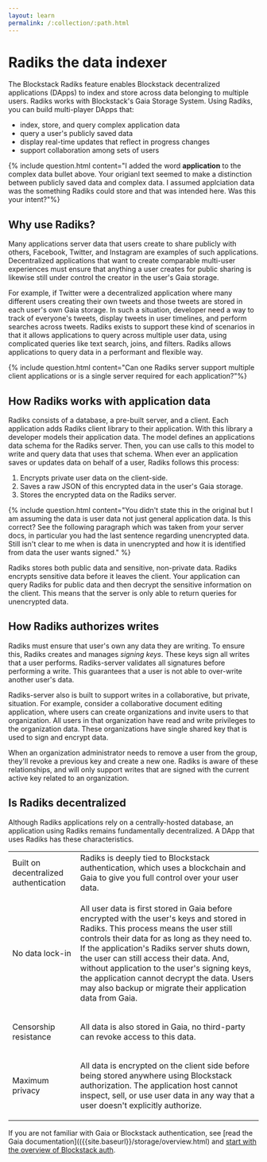 ```yaml
---
layout: learn
permalink: /:collection/:path.html
---
```

# Radiks the data indexer

The Blockstack Radiks feature enables Blockstack decentralized applications (DApps) to index and store across data belonging to multiple users. Radiks works with Blockstack's Gaia Storage System.  Using Radiks, you can build multi-player DApps that:

- index, store, and query complex application data
- query a user's publicly saved data
- display real-time updates that reflect in progress changes
- support collaboration among sets of users

{% include question.html content="I added the word <strong>application</strong> to the complex data bullet above.  Your origianl text seemed to make a distinction between publicly saved data and complex data. I assumed applciation data was the something Radiks could store and that was intended here. Was this your intent?"%}

  

## Why use Radiks?

Many applications server data that users create to share publicly with others, Facebook, Twitter, and Instagram are examples of such applications. Decentralized applications that want to create comparable multi-user experiences must ensure that anything a user creates for public sharing is likewise still under control the creator in the user's Gaia storage.  

For example, if Twitter were a decentralized application where many different users creating their own tweets and those tweets are stored in each user's own Gaia storage. In such a situation, developer need a way to track of everyone's tweets, display tweets in user timelines, and perform searches across tweets. Radiks exists to support these kind of scenarios in that it allows applications to query across multiple user data, using complicated queries like text search, joins, and filters. Radiks allows applications to query data in a performant and flexible way.

{% include question.html content="Can one Radiks server support multiple client applications or is a single server required for each application?"%}

## How Radiks works with application data

Radiks consists of a database, a pre-built server, and a client. Each application adds Radiks client library  to their application. With this library a developer models their application data. The model defines an applications data schema for the Radiks server. Then, you can use calls to this model to write and query data that uses that schema. When ever an application saves or updates data on behalf of a user, Radiks follows this process:

1. Encrypts private user data on the client-side.
2. Saves a raw JSON of this encrypted data in the user's Gaia storage.
3. Stores the encrypted data on the Radiks server.

{% include question.html content="You didn't state this in the original but I am assuming the data is user data not just general application data. Is this correct? See the following paragraph which was taken from your server docs, in particular you had the last sentence regarding unencrypted data. Still isn't clear to me when is data in unencrypted and how it is identified from data the user wants signed." %}

Radiks stores both public data and sensitive, non-private data. Radiks encrypts sensitive data before it leaves the client. Your application can query Radiks for public data and then decrypt the sensitive information on the client.  This means that the server is only able to return queries for unencrypted data.


## How Radiks authorizes writes

Radiks must ensure that user's own any data they are writing. To ensure this, Radiks creates and manages *signing keys*. These keys sign all writes that a user performs. Radiks-server validates all signatures before performing a write. This guarantees that a user is not able to over-write another user's data.

Radiks-server also is built to support writes in a collaborative, but private, situation. For example, consider a collaborative document editing application, where users can create organizations and invite users to that organization. All users in that organization have read and write privileges to the organization data. These organizations have single shared key that is used to sign and encrypt data. 

When an organization administrator needs to remove a user from the group, they'll revoke a previous key and create a new one. Radiks is aware of these relationships, and will only support writes that are signed with the current active key related to an organization.

## Is Radiks decentralized

Although Radiks applications rely on a centrally-hosted database, an application using Radiks remains fundamentally decentralized. A DApp that uses Radiks has these characteristics.

<table class="uk-table">
  <tr>
    <td>Built on decentralized authentication</td>
    <td> Radiks is deeply tied to Blockstack authentication, which uses a blockchain and Gaia to give you full control over your user data. 
  </tr>
  <tr>
    <td>No data lock-in</td>
    <td><p>All user data is first stored in Gaia before encrypted with the user's keys and stored in Radiks. This process means the user still controls their data for as long as they need to. If the application's Radiks server shuts down, the user can still access their data. And, without application to the user's signing keys, the application cannot decrypt the data. Users may also backup or migrate their application data from Gaia. 
</p></td>
  </tr>
  <tr>
    <td>Censorship resistance</td>
    <td><p>All data is also stored in Gaia, no third-party can revoke access to this data.
</p></td>
  </tr>
  <tr>
    <td>Maximum privacy</td>
    <td><p>All data is encrypted on the client side before being stored anywhere using Blockstack authorization. The application host cannot inspect, sell, or use user data in any way that a user doesn't explicitly authorize.
</p></td>
  </tr>
</table>

If you are not familiar with Gaia or Blockstack authentication, see 
[read the Gaia documentation](({{site.baseurl}}/storage/overview.html) and [start with the overview of Blockstack auth](overview_auth.html).
